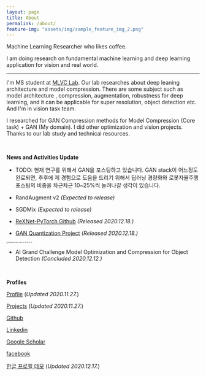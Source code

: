 ```yaml
---
layout: page
title: About
permalink: /about/
feature-img: "assets/img/sample_feature_img_2.png"
---
```


Machine Learning Researcher who likes coffee.

I am doing research on fundamental machine learning and deep learning application for vision and real world.

-------------



I'm MS student at [MLVC Lab](https://sites.google.com/a/khu.ac.kr/mlvc/). Our lab researches about deep leaning architecture and model compression. There are some subject such as model architecture , compression, augmentation, robustness for deep learning, and it can be applicable for super resolution, object detection etc. And I'm in vision task team.

I researched for GAN Compression methods for Model Compression (Core task) + GAN (My domain). I did other optimization and vision projects. Thanks to our lab study and technical resources.



<br>





<strong>News and Activities Update</strong>





- TODO: 현재 연구를 위해서 GAN을 포스팅하고 있습니다. GAN stack이 어느정도 완료되면, 추후에 제 경험으로 도움을 드리기 위해서 딥러닝 경량화와 로봇자율주행 포스팅의 비중을 차근차근 10~25%씩 늘려나갈 생각이 있습니다.





- RandAugment v2 <em>(Expected to release)</em>
- SGDMix <em>(Expected to release)</em>
- [ReXNet-PyTorch Github](https://github.com/ysbsb/ReXNet-PyTorch) <em> (Released 2020.12.18.)</em>
- [GAN Quantization Project](https://sites.google.com/view/swcon-graduate-thesis/%ED%99%88)  <em>(Released 2020.12.18.)</em>

<img src="https://user-images.githubusercontent.com/37301677/102581878-c8f4cc80-4144-11eb-9b5c-673867486f02.png" alt="Screenshot from 2020-12-18 15-21-33" style="zoom: 25%;" />

- AI Grand Challenge Model Optimization and Compression for Object Detection  <em>(Concluded 2020.12.12.)</em>







<br>

<strong>Profiles</strong>

[Profile](https://www.notion.so/Subin-43175f6d5c00478699eb8bc99eafd4e9)  (<em>Updated 2020.11.27.</em>)

[Projects](https://www.notion.so/Projects-3de5e892e6e84942b1611650b9db9e9c)  (<em>Updated 2020.11.27.</em>)

[Github](https://github.com/ysbsb)

[Linkedin](https://www.linkedin.com/in/subin-yang-253144177/)

[Google Scholar](https://scholar.google.co.kr/citations?user=PqxbbQwAAAAJ&hl=ko)

[facebook](https://www.facebook.com/subinior.yang)

[한글 프로필 데모](https://www.notion.so/Subin-Yang-Personal-Profile-38627b17d43a4c2bb6db8e4ba8e01315)  (<em>Updated 2020.12.17.</em>)

